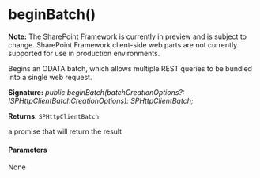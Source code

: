 # beginBatch()
**Note:** The SharePoint Framework is currently in preview and is subject to change. SharePoint Framework client-side web parts are not currently supported for use in production environments.



Begins an ODATA batch, which allows multiple REST queries to be bundled into a single web request.

**Signature:** _public beginBatch(batchCreationOptions?: ISPHttpClientBatchCreationOptions): SPHttpClientBatch;_

**Returns**: `SPHttpClientBatch`



a promise that will return the result

#### Parameters
None


